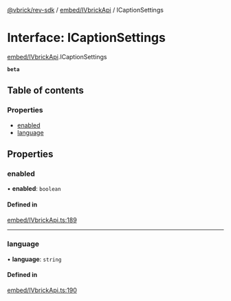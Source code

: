 [@vbrick/rev-sdk](../README.md) / [embed/IVbrickApi](../modules/embed_IVbrickApi.md) / ICaptionSettings

# Interface: ICaptionSettings

[embed/IVbrickApi](../modules/embed_IVbrickApi.md).ICaptionSettings

**`beta`**

## Table of contents

### Properties

- [enabled](embed_IVbrickApi.ICaptionSettings.md#enabled)
- [language](embed_IVbrickApi.ICaptionSettings.md#language)

## Properties

### enabled

• **enabled**: `boolean`

#### Defined in

[embed/IVbrickApi.ts:189](https://github.com/vbrick/rev-sdk-js/blob/cac113d/src/embed/IVbrickApi.ts#L189)

___

### language

• **language**: `string`

#### Defined in

[embed/IVbrickApi.ts:190](https://github.com/vbrick/rev-sdk-js/blob/cac113d/src/embed/IVbrickApi.ts#L190)
